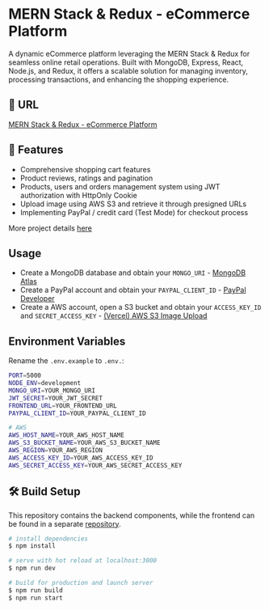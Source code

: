 # MERN Stack & Redux - eCommerce Platform

A dynamic eCommerce platform leveraging the MERN Stack & Redux for seamless online retail operations. Built with MongoDB, Express, React, Node.js, and Redux, it offers a scalable solution for managing inventory, processing transactions, and enhancing the shopping experience.

## 🔗 URL

[MERN Stack & Redux - eCommerce Platform](https://www.kettlebell-gear.com/)

## 🚀 Features

- Comprehensive shopping cart features
- Product reviews, ratings and pagination
- Products, users and orders management system using JWT authorization with HttpOnly Cookie
- Upload image using AWS S3 and retrieve it through presigned URLs
- Implementing PayPal / credit card (Test Mode) for checkout process

More project details [here](https://www.samuellau.dev/projects/mern-stack-kettlebell-gear)

## Usage
- Create a MongoDB database and obtain your ```MONGO_URI``` - [MongoDB Atlas](https://www.mongodb.com/cloud/atlas/register)
- Create a PayPal account and obtain your ```PAYPAL_CLIENT_ID``` - [PayPal Developer](https://developer.paypal.com/)
- Create a AWS account, open a S3 bucket and obtain your ```ACCESS_KEY_ID``` and ```SECRET_ACCESS_KEY``` - [(Vercel) AWS S3 Image Upload](https://vercel.com/templates/next.js/aws-s3-image-upload-nextjs)

## Environment Variables
Rename the ```.env.example``` to ```.env.```:

```bash
PORT=5000
NODE_ENV=development
MONGO_URI=YOUR_MONGO_URI
JWT_SECRET=YOUR_JWT_SECRET
FRONTEND_URL=YOUR_FRONTEND_URL
PAYPAL_CLIENT_ID=YOUR_PAYPAL_CLIENT_ID

# AWS
AWS_HOST_NAME=YOUR_AWS_HOST_NAME
AWS_S3_BUCKET_NAME=YOUR_AWS_S3_BUCKET_NAME
AWS_REGION=YOUR_AWS_REGION
AWS_ACCESS_KEY_ID=YOUR_AWS_ACCESS_KEY_ID
AWS_SECRET_ACCESS_KEY=YOUR_AWS_SECRET_ACCESS_KEY
```

## 🛠 Build Setup

This repository contains the backend components, while the frontend can be found in a separate [repository](https://github.com/Samuellaudev/kettlebell-gear).

```bash
# install dependencies
$ npm install

# serve with hot reload at localhost:3000
$ npm run dev

# build for production and launch server
$ npm run build
$ npm run start
```